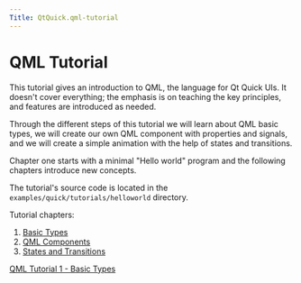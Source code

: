 ```yaml
---
Title: QtQuick.qml-tutorial
---
```

        
QML Tutorial
============

<span class="subtitle"></span>
<span id="details"></span>
This tutorial gives an introduction to QML, the language for Qt Quick UIs. It doesn't cover everything; the emphasis is on teaching the key principles, and features are introduced as needed.

Through the different steps of this tutorial we will learn about QML basic types, we will create our own QML component with properties and signals, and we will create a simple animation with the help of states and transitions.

Chapter one starts with a minimal "Hello world" program and the following chapters introduce new concepts.

The tutorial's source code is located in the `examples/quick/tutorials/helloworld` directory.

Tutorial chapters:

1.  [Basic Types](../QtQuick.qml-tutorial1.md)
2.  [QML Components](../QtQuick.qml-tutorial2.md)
3.  [States and Transitions](../QtQuick.qml-tutorial3.md)

<a href="QtQuick.qml-tutorial1.md" class="nextPage">QML Tutorial 1 - Basic Types</a>

